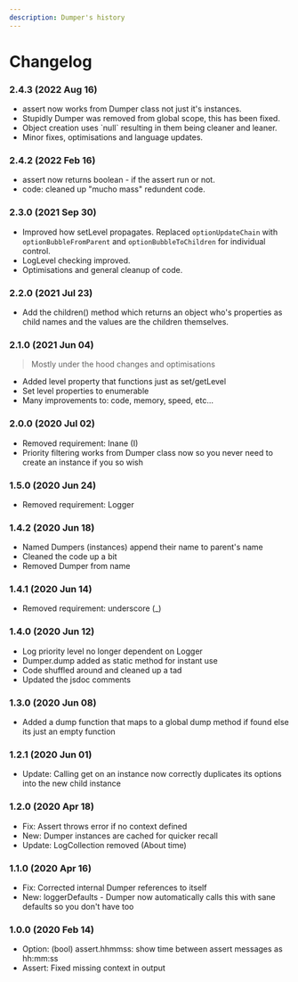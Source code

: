 ```yaml
---
description: Dumper's history
---
```


# Changelog

### 2.4.3 (2022 Aug 16)

* assert now works from Dumper class not just it's instances.
* Stupidly Dumper was removed from global scope, this has been fixed.
* Object creation uses \`null\` resulting in them being cleaner and leaner.
* Minor fixes, optimisations and language updates.

### 2.4.2 (2022 Feb 16)

* assert now returns boolean - if the assert run or not.
* code: cleaned up "mucho mass" redundent code.

### 2.3.0 (2021 Sep 30)

* Improved how setLevel propagates. Replaced `optionUpdateChain` with `optionBubbleFromParent` and `optionBubbleToChildren` for individual control.
* LogLevel checking improved.
* Optimisations and general cleanup of code.

### 2.2.0 (2021 Jul 23)

* Add the children() method which returns an object who's properties as child names and the values are the children themselves.

### 2.1.0 (2021 Jun 04)

> Mostly under the hood changes and optimisations

* Added level property that functions just as set/getLevel
* Set level properties to enumerable
* Many improvements to: code, memory, speed, etc...

### 2.0.0 (2020 Jul 02)

* Removed requirement: Inane (I)
* Priority filtering works from Dumper class now so you never need to create an instance if you so wish

### 1.5.0 (2020 Jun 24)

* Removed requirement: Logger

### 1.4.2 (2020 Jun 18)

* Named Dumpers (instances) append their name to parent's name
* Cleaned the code up a bit
* Removed Dumper from name

### 1.4.1 (2020 Jun 14)

* Removed requirement: underscore (\_)

### 1.4.0 (2020 Jun 12)

* Log priority level no longer dependent on Logger
* Dumper.dump added as static method for instant use
* Code shuffled around and cleaned up a tad
* Updated the jsdoc comments

### 1.3.0 (2020 Jun 08)

* Added a dump function that maps to a global dump method if found else its just an empty function

### 1.2.1 (2020 Jun 01)

* Update: Calling get on an instance now correctly duplicates its options into the new child instance

### 1.2.0 (2020 Apr 18)

* Fix: Assert throws error if no context defined
* New: Dumper instances are cached for quicker recall
* Update: LogCollection removed (About time)

### **1.1.0 (2020 Apr 16)**

* Fix: Corrected internal Dumper references to itself
* New: loggerDefaults - Dumper now automatically calls this with sane defaults so you don't have too

### **1.0.0 (2020 Feb 14)**

* Option: (bool) assert.hhmmss: show time between assert messages as hh:mm:ss
* Assert: Fixed missing context in output
